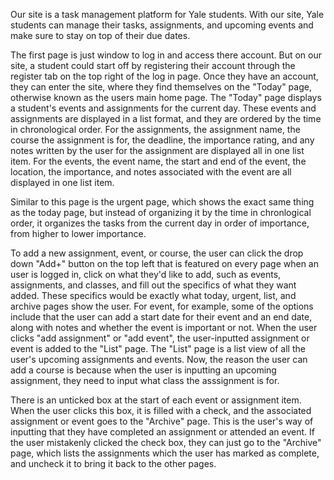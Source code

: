 Our site is a task management platform for Yale students. With our site, Yale students can manage their tasks, assignments, and upcoming events and make sure to stay on top of their due dates.

The first page is just window to log in and access there account. But on our site, a student could start off by registering their account through the register tab on the top right of the log in page. Once they have an account, they can enter the site, where they find themselves on the "Today" page, otherwise known as the users main home page. The "Today" page displays a student's events and assignments for the current day. These events and assignments are displayed in a list format, and they are ordered by the time in chronological order. For the assignments, the assignment name, the course the assignment is for, the deadline, the importance rating, and any notes written by the user for the assignment are displayed all in one list item. For the events, the event name, the start and end of the event, the location, the importance, and notes associated with the event are all displayed in one list item.

Similar to this page is the urgent page, which shows the exact same thing as the today page, but instead of organizing it by the time in chronlogical order, it organizes the tasks from the current day in order of importance, from higher to lower importance. 

To add a new assignment, event, or course, the user can click the drop down "Add+" button on the top left that is featured on every page when an user is logged in, click on what they'd like to add, such as events, assignments, and classes, and fill out the specifics of what they want added. These specifics would be exactly what today, urgent, list, and archive pages show the user. For event, for example, some of the options include that the user can add a start date for their event and an end date, along with notes and whether the event is important or not. When the user clicks "add assignment" or "add event", the user-inputted assignment or event is added to the "List" page. The "List" page is a list view of all the user's upcoming assignments and events. Now, the reason the user can add a course is because when the user is inputting an upcoming assignment, they need to input what class the asssignment is for. 

There is an unticked box at the start of each event or assignment item. When the user clicks this box, it is filled with a check, and the associated assignment or event goes to the "Archive" page. This is the user's way of inputting that they have completed an assignment or attended an event. If the user mistakenly clicked the check box, they can just go to the "Archive" page, which lists the assignments which the user has marked as complete, and uncheck it to bring it back to the other pages.

